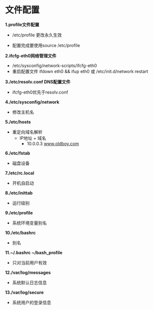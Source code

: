 # 文件配置

__1.profile文件配置__<br>
- /etc/profile 更改永久生效<br>

- 配置完成要使用source /etc/profile<br>

__2.ifcfg-eth0网络管理文件__<br>
- /etc/sysconfig/network-scripts/ifcfg-eth0
- 重启配置文件 ifdown eth0 && ifup eth0 或
    /etc/init.d/network restart

__3./etc/resolv.conf DNS配置文件__<br>
- ifcfg-eth0优先于resolv.conf

__4./etc/sysconfig/network__<br>
- 修改主机名

__5./etc/hosts__<br>
- 重定向域名解析
    - IP地址 + 域名
        - 10.0.0.3 www.oldboy.com

__6./etc/fstab__<br>
- 磁盘设备

__7./etc/rc.local__<br>
- 开机自启动

__8./etc/inittab__<br>
- 运行级别

__9./etc/profile__<br>
- 系统环境变量别名

__10./etc/bashrc__<br>
- 别名

__11.~/.bashrc ~/bash_profile__<br>
- 只对当前用户有效

__12./var/log/messages__<br>
- 系统默认日志信息

__13./var/log/secure__<br>
- 系统用户的登录信息

